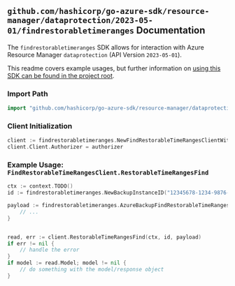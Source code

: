 
## `github.com/hashicorp/go-azure-sdk/resource-manager/dataprotection/2023-05-01/findrestorabletimeranges` Documentation

The `findrestorabletimeranges` SDK allows for interaction with Azure Resource Manager `dataprotection` (API Version `2023-05-01`).

This readme covers example usages, but further information on [using this SDK can be found in the project root](https://github.com/hashicorp/go-azure-sdk/tree/main/docs).

### Import Path

```go
import "github.com/hashicorp/go-azure-sdk/resource-manager/dataprotection/2023-05-01/findrestorabletimeranges"
```


### Client Initialization

```go
client := findrestorabletimeranges.NewFindRestorableTimeRangesClientWithBaseURI("https://management.azure.com")
client.Client.Authorizer = authorizer
```


### Example Usage: `FindRestorableTimeRangesClient.RestorableTimeRangesFind`

```go
ctx := context.TODO()
id := findrestorabletimeranges.NewBackupInstanceID("12345678-1234-9876-4563-123456789012", "example-resource-group", "backupVaultValue", "backupInstanceValue")

payload := findrestorabletimeranges.AzureBackupFindRestorableTimeRangesRequest{
	// ...
}


read, err := client.RestorableTimeRangesFind(ctx, id, payload)
if err != nil {
	// handle the error
}
if model := read.Model; model != nil {
	// do something with the model/response object
}
```

